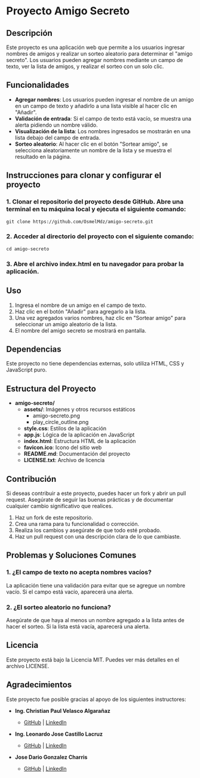 # Proyecto Amigo Secreto

## Descripción

Este proyecto es una aplicación web que permite a los usuarios ingresar nombres de amigos y realizar un sorteo aleatorio para determinar el "amigo secreto". Los usuarios pueden agregar nombres mediante un campo de texto, ver la lista de amigos, y realizar el sorteo con un solo clic.

## Funcionalidades

- **Agregar nombres**: Los usuarios pueden ingresar el nombre de un amigo en un campo de texto y añadirlo a una lista visible al hacer clic en "Añadir".
- **Validación de entrada**: Si el campo de texto está vacío, se muestra una alerta pidiendo un nombre válido.
- **Visualización de la lista**: Los nombres ingresados se mostrarán en una lista debajo del campo de entrada.
- **Sorteo aleatorio**: Al hacer clic en el botón "Sortear amigo", se selecciona aleatoriamente un nombre de la lista y se muestra el resultado en la página.

## Instrucciones para clonar y configurar el proyecto

### 1. Clonar el repositorio del proyecto desde GitHub. Abre una terminal en tu máquina local y ejecuta el siguiente comando:
```git clone https://github.com/OsmelMdz/amigo-secreto.git```

### 2. Acceder al directorio del proyecto con el siguiente comando:
```cd amigo-secreto```

### 3. Abre el archivo index.html en tu navegador para probar la aplicación.

## Uso
1. Ingresa el nombre de un amigo en el campo de texto.
2. Haz clic en el botón "Añadir" para agregarlo a la lista.
3. Una vez agregados varios nombres, haz clic en "Sortear amigo" para seleccionar un amigo aleatorio de la lista.
4. El nombre del amigo secreto se mostrará en pantalla.

## Dependencias

Este proyecto no tiene dependencias externas, solo utiliza HTML, CSS y JavaScript puro.

## Estructura del Proyecto

- **amigo-secreto/**
  - **assets/**: Imágenes y otros recursos estáticos
    - amigo-secreto.png
    - play_circle_outline.png
  - **style.css**: Estilos de la aplicación
  - **app.js**: Lógica de la aplicación en JavaScript
  - **index.html**: Estructura HTML de la aplicación
  - **favicon.ico**: Icono del sitio web
  - **README.md**: Documentación del proyecto
  - **LICENSE.txt**: Archivo de licencia

## Contribución
Si deseas contribuir a este proyecto, puedes hacer un fork y abrir un pull request. Asegúrate de seguir las buenas prácticas y de documentar cualquier cambio significativo que realices.

1. Haz un fork de este repositorio.
2. Crea una rama para tu funcionalidad o corrección.
3. Realiza los cambios y asegúrate de que todo esté probado.
4. Haz un pull request con una descripción clara de lo que cambiaste.

## Problemas y Soluciones Comunes

### 1. ¿El campo de texto no acepta nombres vacíos?
La aplicación tiene una validación para evitar que se agregue un nombre vacío. Si el campo está vacío, aparecerá una alerta.

### 2. ¿El sorteo aleatorio no funciona?

Asegúrate de que haya al menos un nombre agregado a la lista antes de hacer el sorteo. Si la lista está vacía, aparecerá una alerta.

## Licencia
Este proyecto está bajo la Licencia MIT. Puedes ver más detalles en el archivo LICENSE.

## Agradecimientos
Este proyecto fue posible gracias al apoyo de los siguientes instructores:

- **Ing. Christian Paul Velasco Algarañaz**
  - [GitHub](https://github.com/christianpva) | [LinkedIn](https://www.linkedin.com/in/christianpva)

- **Ing. Leonardo Jose Castillo Lacruz**
  - [GitHub](https://github.com/ljcl79) | [LinkedIn](https://www.linkedin.com/in/leonardo-castillo-4911571a)

- **Jose Dario Gonzalez Charris**
  - [GitHub](https://github.com/JoseDarioGonzalezCha) | [LinkedIn](https://www.linkedin.com/in/desenvolvedor-jose)